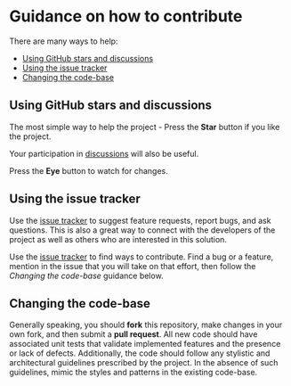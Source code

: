 # Guidance on how to contribute

There are many ways to help:
- [Using GitHub stars and discussions](#using-github-start-and-discussions)
- [Using the issue tracker](#using-the-issue-tracker)
- [Changing the code-base](#changing-the-code-base)

## Using GitHub stars and discussions

The most simple way to help the project - Press the **Star** button if you like the project.

Your participation in [discussions][discussions-path] will also be useful.

Press the **Eye** button to watch for changes.

## Using the issue tracker

Use the [issue tracker][issues-path]
to suggest feature requests, report bugs, and ask questions.
This is also a great way to connect with the developers of the project as well
as others who are interested in this solution.

Use the [issue tracker][issues-path]  to find ways to contribute. 
Find a bug or a feature, mention in
the issue that you will take on that effort, then follow the _Changing the code-base_
guidance below.

## Changing the code-base

Generally speaking, you should **fork** this repository, make changes in your
own fork, and then submit a **pull request**. All new code should have associated
unit tests that validate implemented features and the presence or lack of defects.
Additionally, the code should follow any stylistic and architectural guidelines
prescribed by the project. In the absence of such guidelines, mimic the styles
and patterns in the existing code-base.

[issues-path]: https://github.com/quillcraftsman/django-dry-tests/issues
[discussions-path]: https://github.com/quillcraftsman/django-dry-tests/discussions